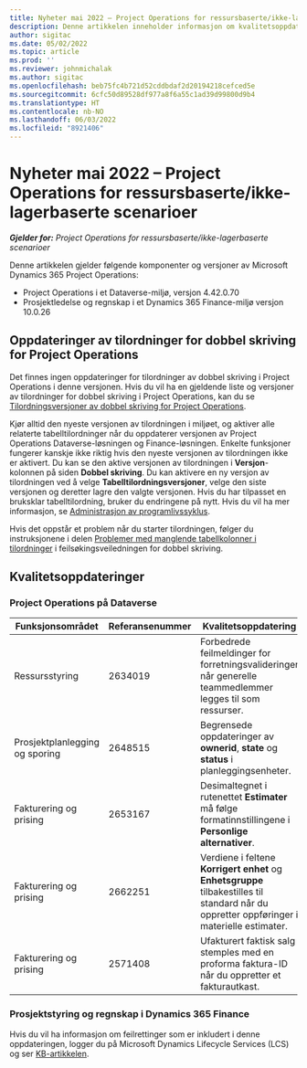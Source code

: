 ```yaml
---
title: Nyheter mai 2022 – Project Operations for ressursbaserte/ikke-lagerbaserte scenarioer
description: Denne artikkelen inneholder informasjon om kvalitetsoppdateringene som er tilgjengelige i utgivelsen av Microsoft Dynamics 365 Project Operations for ressursbaserte/ikke-lagerbaserte scenarioer fra mai 2022.
author: sigitac
ms.date: 05/02/2022
ms.topic: article
ms.prod: ''
ms.reviewer: johnmichalak
ms.author: sigitac
ms.openlocfilehash: beb75fc4b721d52cddbdaf2d20194218cefced5e
ms.sourcegitcommit: 6cfc50d89528df977a8f6a55c1ad39d99800d9b4
ms.translationtype: HT
ms.contentlocale: nb-NO
ms.lasthandoff: 06/03/2022
ms.locfileid: "8921406"
---
```

# <a name="whats-new-may-2022---project-operations-for-resourcenon-stocked-based-scenarios"></a>Nyheter mai 2022 – Project Operations for ressursbaserte/ikke-lagerbaserte scenarioer

_**Gjelder for:** Project Operations for ressursbaserte/ikke-lagerbaserte scenarioer_

Denne artikkelen gjelder følgende komponenter og versjoner av Microsoft Dynamics 365 Project Operations:

- Project Operations i et Dataverse-miljø, versjon 4.42.0.70
- Prosjektledelse og regnskap i et Dynamics 365 Finance-miljø versjon 10.0.26

## <a name="project-operations-dual-write-maps-updates"></a>Oppdateringer av tilordninger for dobbel skriving for Project Operations

Det finnes ingen oppdateringer for tilordninger av dobbel skriving i Project Operations i denne versjonen. Hvis du vil ha en gjeldende liste og versjoner av tilordninger for dobbel skriving i Project Operations, kan du se [Tilordningsversjoner av dobbel skriving for Project Operations](../environment/resource-dual-write-maps.md).

Kjør alltid den nyeste versjonen av tilordningen i miljøet, og aktiver alle relaterte tabelltilordninger når du oppdaterer versjonen av Project Operations Dataverse-løsningen og Finance-løsningen. Enkelte funksjoner fungerer kanskje ikke riktig hvis den nyeste versjonen av tilordningen ikke er aktivert. Du kan se den aktive versjonen av tilordningen i **Versjon**-kolonnen på siden **Dobbel skriving**. Du kan aktivere en ny versjon av tilordningen ved å velge **Tabelltilordningsversjoner**, velge den siste versjonen og deretter lagre den valgte versjonen. Hvis du har tilpasset en bruksklar tabelltilordning, bruker du endringene på nytt. Hvis du vil ha mer informasjon, se [Administrasjon av programlivssyklus](/dynamics365/fin-ops-core/dev-itpro/data-entities/dual-write/app-lifecycle-management).

Hvis det oppstår et problem når du starter tilordningen, følger du instruksjonene i delen [Problemer med manglende tabellkolonner i tilordninger](/dynamics365/fin-ops-core/dev-itpro/data-entities/dual-write/dual-write-troubleshooting-finops-upgrades#missing-table-columns-issue-on-maps) i feilsøkingsveiledningen for dobbel skriving.

## <a name="quality-updates"></a>Kvalitetsoppdateringer
### <a name="project-operations-on-dataverse"></a>Project Operations på Dataverse

| Funksjonsområdet | Referansenummer | Kvalitetsoppdatering |
| --- | --- | --- |
| Ressursstyring | 2634019 | Forbedrede feilmeldinger for forretningsvalideringer når generelle teammedlemmer legges til som ressurser. |
| Prosjektplanlegging og sporing | 2648515 | Begrensede oppdateringer av **ownerid**, **state** og **status** i planleggingsenheter. |
| Fakturering og prising | 2653167 | Desimaltegnet i rutenettet **Estimater** må følge formatinnstillingene i **Personlige alternativer**. |
| Fakturering og prising| 2662251 | Verdiene i feltene **Korrigert enhet** og **Enhetsgruppe** tilbakestilles til standard når du oppretter oppføringer i materielle estimater. |
| Fakturering og prising| 2571408 | Ufakturert faktisk salg stemples med en proforma faktura-ID når du oppretter et fakturautkast. |

### <a name="project-management-and-accounting-in-dynamics-365-finance"></a>Prosjektstyring og regnskap i Dynamics 365 Finance

Hvis du vil ha informasjon om feilrettinger som er inkludert i denne oppdateringen, logger du på Microsoft Dynamics Lifecycle Services (LCS) og ser [KB-artikkelen](https://fix.lcs.dynamics.com/Issue/Details?bugId=662864).
